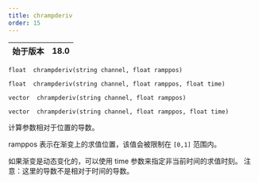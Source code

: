 ```yaml
---
title: chrampderiv
order: 15
---
```

| 始于版本 | 18.0 |
| --- | --- |

`float  chrampderiv(string channel, float ramppos)`

`float  chrampderiv(string channel, float ramppos, float time)`

`vector  chrampderiv(string channel, float ramppos)`

`vector  chrampderiv(string channel, float ramppos, float time)`

计算参数相对于位置的导数。

ramppos 表示在渐变上的求值位置，该值会被限制在 `[0,1]` 范围内。

如果渐变是动态变化的，可以使用 time 参数来指定非当前时间的求值时刻。
注意：这里的导数不是相对于时间的导数。